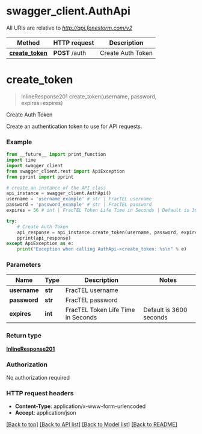 # swagger_client.AuthApi

All URIs are relative to *http://api.fonestorm.com/v2*

Method | HTTP request | Description
------------- | ------------- | -------------
[**create_token**](AuthApi.md#create_token) | **POST** /auth | Create Auth Token


# **create_token**
> InlineResponse201 create_token(username, password, expires=expires)

Create Auth Token

Create an authentication token to use for API requests.

### Example 
```python
from __future__ import print_function
import time
import swagger_client
from swagger_client.rest import ApiException
from pprint import pprint

# create an instance of the API class
api_instance = swagger_client.AuthApi()
username = 'username_example' # str | FracTEL username
password = 'password_example' # str | FracTEL password
expires = 56 # int | FracTEL Token Life Time in Seconds | Default is 3600 seconds | Maximum is 86400 seconds (24 hours) (optional)

try: 
    # Create Auth Token
    api_response = api_instance.create_token(username, password, expires=expires)
    pprint(api_response)
except ApiException as e:
    print("Exception when calling AuthApi->create_token: %s\n" % e)
```

### Parameters

Name | Type | Description  | Notes
------------- | ------------- | ------------- | -------------
 **username** | **str**| FracTEL username | 
 **password** | **str**| FracTEL password | 
 **expires** | **int**| FracTEL Token Life Time in Seconds | Default is 3600 seconds | Maximum is 86400 seconds (24 hours) | [optional] 

### Return type

[**InlineResponse201**](InlineResponse201.md)

### Authorization

No authorization required

### HTTP request headers

 - **Content-Type**: application/x-www-form-urlencoded
 - **Accept**: application/json

[[Back to top]](#) [[Back to API list]](../README.md#documentation-for-api-endpoints) [[Back to Model list]](../README.md#documentation-for-models) [[Back to README]](../README.md)

